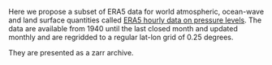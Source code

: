 <!---ERA5 is the fifth generation ECMWF reanalysis for the global climate and weather for the past 8 decades.
Data is available from 1940 onwards.

Reanalysis combines model data with observations.
This principle, called data assimilation, is based on the method used by numerical
weather prediction centres, where every so many hours (12 hours at ECMWF) a previous
forecast is combined with newly available observations to produce
a new best estimate of the state of the atmosphere, called analysis, from which an updated,
improved forecast is issued.

Reanalysis works in the same way, but at reduced resolution
to allow for the provision of a dataset spanning back several decades.
Reanalysis does not have the constraint of issuing timely forecasts,
so there is more time to collect observations, and when going further back in time,
to allow for the ingestion of improved versions of the original observations,
which all benefit the quality of the reanalysis product.

ERA5 provides hourly estimates for a large number of atmospheric,
ocean-wave and land-surface quantities. An uncertainty estimate is sampled by an underlying
10-member ensemble at three-hourly intervals. Ensemble mean and spread have been pre-computed for convenience.
Such uncertainty estimates are closely related to the information content of the available observing system
which has evolved considerably over time. They also indicate flow-dependent sensitive areas.
Single levels variables are computed at one vertical level which can be surface (or a level close to the
surface) or a dedicated pressure level in the atmosphere.--->


Here we propose a subset of ERA5 data for world atmospheric, ocean-wave and land surface quantities called [ERA5 hourly data on pressure levels](https://doi.org/10.24381/cds.bd0915c6). The data are available from 1940 until the last closed month and updated monthly and are regridded to a regular lat-lon grid of 0.25 degrees.

They are presented as a zarr archive.
